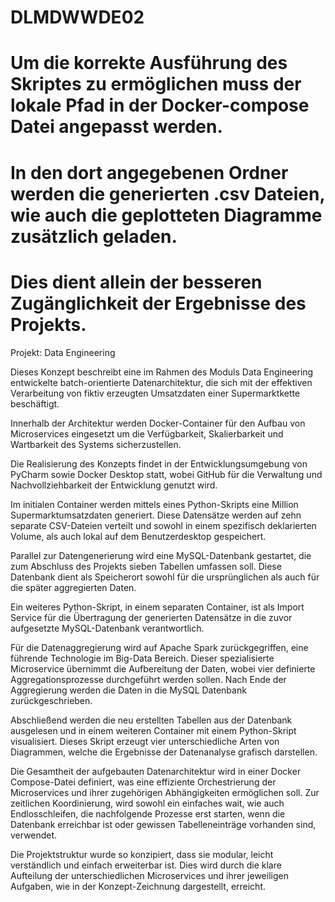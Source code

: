 # DLMDWWDE02
# Um die korrekte Ausführung des Skriptes zu ermöglichen muss der lokale Pfad in der Docker-compose Datei angepasst werden.
# In den dort angegebenen Ordner werden die generierten .csv Dateien, wie auch die geplotteten Diagramme zusätzlich geladen.
# Dies dient allein der besseren Zugänglichkeit der Ergebnisse des Projekts.


Projekt: Data Engineering

Dieses Konzept beschreibt eine im Rahmen des Moduls Data Engineering entwickelte batch-orientierte Datenarchitektur, 
die sich mit der effektiven Verarbeitung von fiktiv erzeugten Umsatzdaten einer Supermarktkette beschäftigt. 

Innerhalb der Architektur werden Docker-Container für den Aufbau von Microservices eingesetzt um die Verfügbarkeit, 
Skalierbarkeit und Wartbarkeit des Systems sicherzustellen.

Die Realisierung des Konzepts findet in der Entwicklungsumgebung von PyCharm sowie Docker Desktop statt, 
wobei GitHub für die Verwaltung und Nachvollziehbarkeit der Entwicklung genutzt wird. 

Im initialen Container werden mittels eines Python-Skripts eine Million Supermarktumsatzdaten generiert. 
Diese Datensätze werden auf zehn separate CSV-Dateien verteilt und sowohl in einem spezifisch deklarierten Volume, 
als auch lokal auf dem Benutzerdesktop gespeichert.

Parallel zur Datengenerierung wird eine MySQL-Datenbank gestartet, die zum Abschluss des Projekts sieben Tabellen umfassen soll. 
Diese Datenbank dient als Speicherort sowohl für die ursprünglichen als auch für die später aggregierten Daten.

Ein weiteres Python-Skript, in einem separaten Container, ist als Import Service für die Übertragung der generierten Datensätze 
in die zuvor aufgesetzte MySQL-Datenbank verantwortlich. 

Für die Datenaggregierung wird auf Apache Spark zurückgegriffen, eine führende Technologie im Big-Data Bereich. 
Dieser spezialisierte Microservice übernimmt die Aufbereitung der Daten, wobei vier definierte Aggregationsprozesse durchgeführt werden sollen.
Nach Ende der Aggregierung werden die Daten in die MySQL Datenbank zurückgeschrieben.

Abschließend werden die neu erstellten Tabellen aus der Datenbank ausgelesen und in einem weiteren Container mit einem Python-Skript visualisiert. 
Dieses Skript erzeugt vier unterschiedliche Arten von Diagrammen, welche die Ergebnisse der Datenanalyse grafisch darstellen.

Die Gesamtheit der aufgebauten Datenarchitektur wird in einer Docker Compose-Datei definiert, 
was eine effiziente Orchestrierung der Microservices und ihrer zugehörigen Abhängigkeiten ermöglichen soll.
Zur zeitlichen Koordinierung, wird sowohl ein einfaches wait, wie auch Endlosschleifen, die nachfolgende Prozesse erst starten, 
wenn die Datenbank erreichbar ist oder gewissen Tabelleneinträge vorhanden sind, verwendet.

Die Projektstruktur wurde so konzipiert, dass sie modular, leicht verständlich und einfach erweiterbar ist. 
Dies wird durch die klare Aufteilung der unterschiedlichen Microservices und ihrer jeweiligen Aufgaben, 
wie in der Konzept-Zeichnung dargestellt, erreicht.
